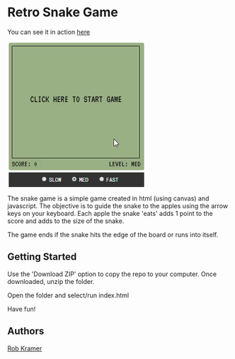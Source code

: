 # Retro Snake Game

You can see it in action [here](https://robkramer.dev/snake_game/)

![Snake Game Demo](readme-images/snakegame.gif)

The snake game is a simple game created in html (using canvas) and javascript. The objective is to guide the snake to the apples using the arrow keys on your keyboard. Each apple the snake 'eats' adds 1 point to the score and adds to the size of the snake.  

The game ends if the snake hits the edge of the board or runs into itself.

## Getting Started

Use the 'Download ZIP' option to copy the repo to your computer. Once downloaded, unzip the folder. 

Open the folder and select/run index.html

Have fun!

## Authors

[Rob Kramer](https://github.com/rahbuh)

